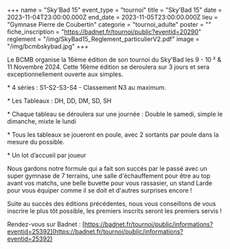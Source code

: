 +++
name = "Sky'Bad 15"
event_type = "tournoi"
title = "Sky'Bad 15"
date = 2023-11-04T23:00:00.000Z
end_date = 2023-11-05T23:00:00.000Z
lieu = "Gymnase Pierre de Coubertin"
categorie = "tournoi_adulte"
poster = ""
fiche_inscription = "https://badnet.fr/tournoi/public?eventid=20290"
reglement = "/img/SkyBad15_Reglement_particulierV2.pdf"
image = "/img/bcmbskybad.jpg"
+++

Le BCMB organise la 16ème édition de son tournoi du Sky'Bad les 9 - 10 ² & 11 Novembre 2024.
Cette 16ème édition se deroulera sur 3 jours et sera exceptionnellement ouverte aux simples.

\* 4 séries : S1-S2-S3-S4 - Classement N3 au maximum.

\* Les Tableaux : DH, DD, DM, SD, SH

\* Chaque tableau se déroulera sur une journée : Double le samedi, simple le dimanche, mixte le lundi

\* Tous les tableaux se joueront en poule, avec 2 sortants par poule dans la mesure du possible.

\* Un lot d’accueil par joueur

Nous gardons notre formule qui a fait son succès par le passé avec un super gymnase de 7 terrains, une salle d'échauffement pour être au top avant vos matchs, une belle buvette pour vous rassasier, un stand Larde pour vous équiper comme il se doit et d'autres surprises encore !

Suite au succès des éditions précédentes, nous vous conseillons de vous inscrire le plus tôt possible, les premiers inscrits seront les premiers servis !

Rendez-vous sur Badnet : [https://badnet.fr/tournoi/public/informations?eventid=25392](https://badnet.fr/tournoi/public/informations?eventid=25392)
